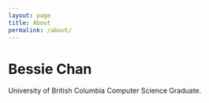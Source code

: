 ```yaml
---
layout: page
title: About
permalink: /about/
---
```


# Bessie Chan

University of British Columbia Computer Science Graduate.

